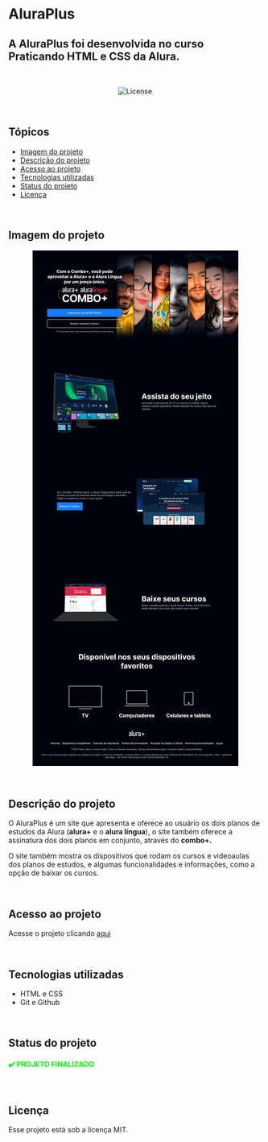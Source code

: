 # AluraPlus

## A AluraPlus foi desenvolvida no curso Praticando HTML e CSS da Alura.

<br>

<p align="center">
  <img alt="License" src="https://img.shields.io/static/v1?label=license&message=MIT&color=49AA26&labelColor=000000">
</p>

<br>

## Tópicos

- [Imagem do projeto](#imagem)
- [Descrição do projeto](#desc)
- [Acesso ao projeto](#acesso)
- [Tecnologias utilizadas](#tech)
- [Status do projeto](#status)
- [Licença](#license)

<br>

<h2 id="imagem">Imagem do projeto</h2>

<p align="center">
    <img src=".github/preview.png" alt="Interface de assinaturas do AluraPlus">
</p>

<br>

<h2 id="desc">Descrição do projeto</h2>

<p>O AluraPlus é um site que apresenta e oferece ao usuário os dois planos de estudos da Alura (<strong>alura+</strong> e o <strong>alura língua</strong>), o site também oferece a assinatura dos dois planos em conjunto, através do <strong>combo+.</strong></p>

<p>O site também mostra os dispositivos que rodam os cursos e videoaulas dos planos de estudos, e algumas funcionalidades e informações, como a opção de baixar os cursos.</p>

<br>

<h2 id="acesso">Acesso ao projeto</h2>

Acesse o projeto clicando [aqui](https://fel1324.github.io/AluraPlus/)

<br>

<h2 id="tech">Tecnologias utilizadas</h2>

* HTML e CSS
* Git e Github

<br>

<h2 id="status">Status do projeto</h2>

<h4 style="text-transform: uppercase; color: #0F0">
    ✔️ Projeto finalizado
</h4>

<br>

<h2 id="license">Licença</h2>

Esse projeto está sob a licença MIT.

